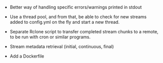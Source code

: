 - Better way of handling specific errors/warnings printed in stdout

- Use a thread pool, and from that, be able to check for new streams added to config.yml on the fly
and start a new thread. 

- Separate Rclone script to transfer completed stream chunks to a remote, to be run with cron or similar programs. 

- Stream metadata retrieval (initial, continuous, final)

- Add a Dockerfile